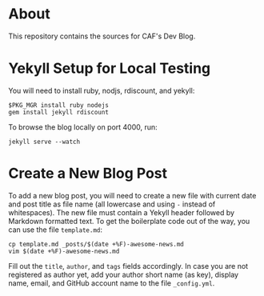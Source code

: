 About
=====

This repository contains the sources for CAF's Dev Blog.


Yekyll Setup for Local Testing
==============================

You will need to install ruby, nodjs, rdiscount, and yekyll:

```
$PKG_MGR install ruby nodejs
gem install jekyll rdiscount
```

To browse the blog locally on port 4000, run:

```
jekyll serve --watch
```


Create a New Blog Post
======================

To add a new blog post, you will need to create a new file with current date
and post title as file name (all lowercase and using `-` instead of
whitespaces). The new file must contain a Yekyll header followed by Markdown
formatted text.  To get the boilerplate code out of the way, you can use the
file `template.md`:

```
cp template.md _posts/$(date +%F)-awesome-news.md
vim $(date +%F)-awesome-news.md
```

Fill out the `title`, `author`, and `tags` fields accordingly. In case you are
not registered as author yet, add your author short name (as key), display
name, email, and GitHub account name to the file `_config.yml`.
